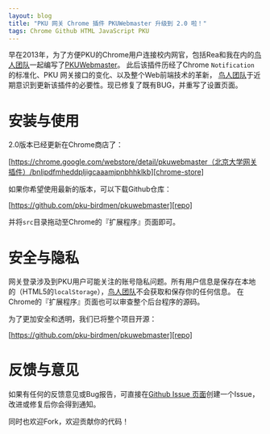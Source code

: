 ```yaml
---
layout: blog
title: "PKU 网关 Chrome 插件 PKUWebmaster 升级到 2.0 啦！"
tags: Chrome Github HTML JavaScript PKU
---
```


早在2013年，为了方便PKU的Chrome用户连接校内网官，包括Rea和我在内的[鸟人团队][birdmen]一起编写了[PKUWebmaster][store]。
此后该插件历经了Chrome `Notification` 的标准化、PKU 网关接口的变化、以及整个Web前端技术的革新，
[鸟人团队][birdmen]于近期意识到更新该插件的必要性。现已修复了既有BUG，并重写了设置页面。

# 安装与使用

2.0版本已经更新在Chrome商店了：

[https://chrome.google.com/webstore/detail/pkuwebmaster（北京大学网关插件）/bnlipdfmheddpljigcaaamjpnbhhklkb][chrome-store]

如果你希望使用最新的版本，可以下载Github仓库：

[https://github.com/pku-birdmen/pkuwebmaster][repo]

并将`src`目录拖动至Chrome的『扩展程序』页面即可。

<!--more-->

# 安全与隐私

网关登录涉及到PKU用户可能关注的账号隐私问题。所有用户信息是保存在本地的（HTML5的`localStorage`），[鸟人团队][birdmen]不会获取和保存你的任何信息。
在Chrome的『扩展程序』页面也可以审查整个后台程序的源码。

为了更加安全和透明，我们已将整个项目开源：

[https://github.com/pku-birdmen/pkuwebmaster][repo]

# 反馈与意见

如果有任何的反馈意见或Bug报告，可直接在[Github Issue 页面][issue]创建一个Issue，改进或修复后你会得到通知。

同时也欢迎Fork，欢迎贡献你的代码！

[repo]: https://github.com/pku-birdmen/pkuwebmaster
[birdmen]: https://github.com/pku-birdmen
[chrome-store]: https://chrome.google.com/webstore/category/apps 
[store]: https://chrome.google.com/webstore/detail/pkuwebmaster（北京大学网关插件）/bnlipdfmheddpljigcaaamjpnbhhklkb
[issue]: https://github.com/pku-birdmen/pkuwebmaster/issues

